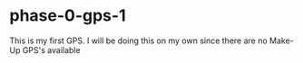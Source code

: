 # phase-0-gps-1

This is my first GPS. I will be doing this on my own since there are no Make-Up GPS's available
